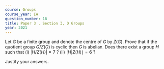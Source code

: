 ```yaml
---
course: Groups
course_year: IA
question_number: 18
title: Paper 3 , Section I, D Groups
year: 2021
---
```




Let $G$ be a finite group and denote the centre of $G$ by $Z(G)$. Prove that if the quotient group $G / Z(G)$ is cyclic then $G$ is abelian. Does there exist a group $H$ such that
(i) $|H / Z(H)|=7$ ?
(ii) $|H| Z(H) \mid=6$ ?

Justify your answers.
